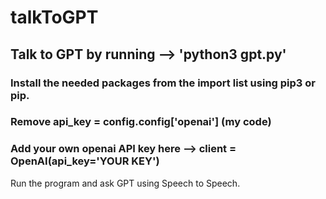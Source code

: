 # talkToGPT

## Talk to GPT by running --> 'python3 gpt.py'

### Install the needed packages from the import list using pip3 or pip.

### Remove api_key = config.config['openai'] (my code)

### Add your own openai API key here --> client = OpenAI(api_key='YOUR KEY')

Run the program and ask GPT using Speech to Speech.
